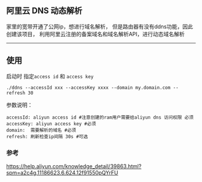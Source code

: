 ## 阿里云 DNS 动态解析

家里的宽带开通了公网ip，想进行域名解析， 但是路由器有没有ddns功能，因此创建该项目， 利用阿里云注册的备案域名和域名解析API，进行动态域名解析

--------------------------

## 使用

启动时 指定`access id` 和 `access key`

```
./ddns --accessId xxx --accessKey xxxx --domain my.domain.com --refresh 30
```

参数说明：

```
accessId: aliyun access id #注意创建的ram用户需要给aliyun dns 访问权限 必须
accessKey: aliyun access key #必须
domain:  需要解析的域名 #必须
refresh: 刷新检查ip间隔 30s #可选

```


### 参考

https://help.aliyun.com/knowledge_detail/39863.html?spm=a2c4g.11186623.6.624.12f91550pQYrFU



